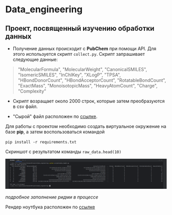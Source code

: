 # Data_engineering
## Проект, посвященный изучению обработки данных

* Получение данных происходит с **PubChem** при помощи API. Для этого используется скрипт `collect.py`.
Скрипт запрашивает следующие данные: 

>"MolecularFormula", "MolecularWeight", "CanonicalSMILES",
    "IsomericSMILES", "InChIKey", "XLogP", "TPSA",
    "HBondDonorCount", "HBondAcceptorCount", "RotatableBondCount",
    "ExactMass", "MonoisotopicMass", "HeavyAtomCount",
    "Charge", "Complexity"

* Скрипт возращает около 2000 строк, которые затем преобразуются в csv файл. 

* "Сырой" файл расположен по [ссылке](https://drive.google.com/file/d/1ikuXF1TNjzX6-_GKWLaPh_9Jz0txgVDM/view?usp=drive_link).

Для работы с проектом необходимо создать виртуальное окружение на базе **pip**, а затем воспользоваться командой 

`pip install -r requirements.txt`


Скриншот с результатом команды `raw_data.head(10)`

![Скриншот](screenshots/readme.png)



*_подробное заполнение ридми в процессе_*


Рендер ноутбука расположен по [ссылке](https://nbviewer.org/github/mikhailovaelizabeth/Data_engineering/blob/main/notebooks/EDA.ipynb)